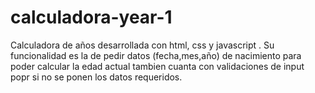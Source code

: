 # calculadora-year-1
Calculadora de años desarrollada con html, css y javascript . Su funcionalidad es la de pedir datos  (fecha,mes,año) de nacimiento para poder calcular la  edad actual
tambien cuanta con validaciones de input popr si no se ponen los datos requeridos.
